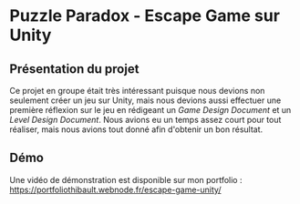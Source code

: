 # Puzzle Paradox - Escape Game sur Unity

## Présentation du projet
Ce projet en groupe était très intéressant puisque nous devions non seulement créer un jeu sur Unity, mais nous devions aussi effectuer une première réflexion sur le jeu en rédigeant un *Game Design Document* et un *Level Design Document*. Nous avions eu un temps assez court pour tout réaliser, mais nous avions tout donné afin d'obtenir un bon résultat. 

## Démo
Une vidéo de démonstration est disponible sur mon portfolio : https://portfoliothibault.webnode.fr/escape-game-unity/
